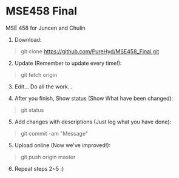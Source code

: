 # MSE458 Final
MSE 458 for Juncen and Chulin

1. Download:
> git clone https://github.com/PureHyd/MSE458_Final.git

2. Update (Remember to update every time!):
> git fetch origin

3. Edit... Do all the work...

4. After you finish, Show status (Show What have been changed):
> git status

5. Add changes with descriptions (Just log what you have done):
> git commit -am "Message"

5. Upload online (Now we've improved!):
> git push origin master

6. Repeat steps 2~5 :)
